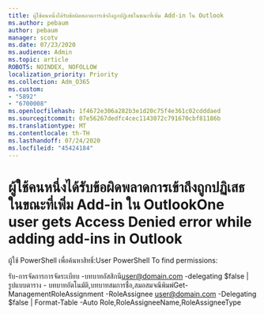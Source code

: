 ```yaml
---
title: ผู้ใช้คนหนึ่งได้รับข้อผิดพลาดการเข้าถึงถูกปฏิเสธในขณะที่เพิ่ม Add-in ใน Outlook
ms.author: pebaum
author: pebaum
manager: scotv
ms.date: 07/23/2020
ms.audience: Admin
ms.topic: article
ROBOTS: NOINDEX, NOFOLLOW
localization_priority: Priority
ms.collection: Adm_O365
ms.custom:
- "5892"
- "6700008"
ms.openlocfilehash: 1f4672e306a282b3e1d20c75f4e361c02cdddaed
ms.sourcegitcommit: 07e56267dedfc4cec1143072c791670cbf81186b
ms.translationtype: MT
ms.contentlocale: th-TH
ms.lasthandoff: 07/24/2020
ms.locfileid: "45424184"
---
```

# <a name="one-user-gets-access-denied-error-while-adding-add-ins-in-outlook"></a><span data-ttu-id="1a8f1-102">ผู้ใช้คนหนึ่งได้รับข้อผิดพลาดการเข้าถึงถูกปฏิเสธในขณะที่เพิ่ม Add-in ใน Outlook</span><span class="sxs-lookup"><span data-stu-id="1a8f1-102">One user gets Access Denied error while adding add-ins in Outlook</span></span>

<span data-ttu-id="1a8f1-103">ผู้ใช้ PowerShell เพื่อค้นหาสิทธิ์:</span><span class="sxs-lookup"><span data-stu-id="1a8f1-103">User PowerShell To find permissions:</span></span>

<span data-ttu-id="1a8f1-104">รับ-การจัดการการจัดระเบียบ -บทบาทอัสสิกนี[user@domain.com](mailto:user@domain.com "mailto:user@domain.com") -delegating $false | รูปแบบตาราง - บทบาทอัตโนมัติ,บทบาทสมการชื่อ,สมอสมจณีพิมพ์</span><span class="sxs-lookup"><span data-stu-id="1a8f1-104">Get-ManagementRoleAssignment -RoleAssignee [user@domain.com](mailto:user@domain.com "mailto:user@domain.com") -Delegating $false | Format-Table -Auto Role,RoleAssigneeName,RoleAssigneeType</span></span>